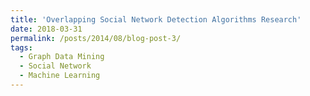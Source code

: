 ```yaml
---
title: 'Overlapping Social Network Detection Algorithms Research'
date: 2018-03-31
permalink: /posts/2014/08/blog-post-3/
tags:
  - Graph Data Mining
  - Social Network
  - Machine Learning
---
```

